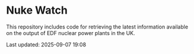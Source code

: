 # Nuke Watch

This repository includes code for retrieving the latest information available on the output of EDF nuclear power plants in the UK.

Last updated: 2025-09-07 19:08